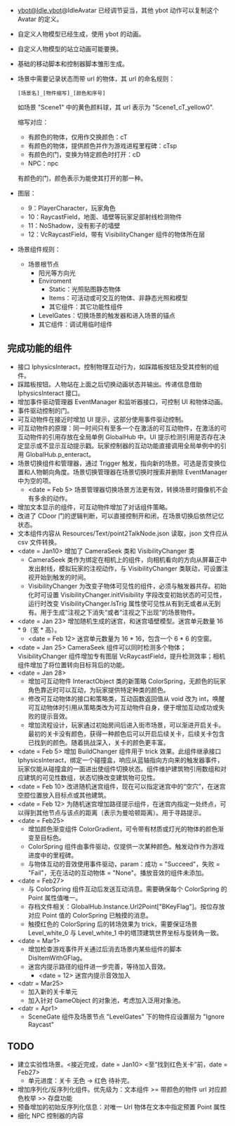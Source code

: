 - ybot@Idle.ybot@IdleAvatar 已经调节妥当，其他 ybot 动作可以复制这个 Avatar 的定义。

- 自定义人物模型已经生成，使用 ybot 的动画。

- 自定义人物模型的站立动画可能要换。

- 基础的移动脚本和控制器脚本雏形生成。

- 场景中需要记录状态而带 url 的物体，其 url 的命名规则：

    ```
    [场景名]_[物件缩写]_[颜色和序号]
    ```

    如场景 "Scene1" 中的黄色颜料球，其 url 表示为 "Scene1_cT_yellow0".

    缩写对应：

    - 有颜色的物体，仅用作交换颜色：cT
    - 有颜色的物体，提供颜色并作为游戏进程里程碑：cTsp
    - 有颜色的门，变换为特定颜色时打开：cD
    - NPC：npc

    有颜色的门，颜色表示为能使其打开的那一种。

- 图层：

    - 9：PlayerCharacter，玩家角色
    - 10：RaycastField，地面、墙壁等玩家足部射线检测物件
    - 11：NoShadow，没有影子的墙壁
    - 12：VcRaycastField，带有 VisibilityChanger 组件的物体所在层

- 场景组件规则：

    - 场景根节点
       - 阳光等方向光
       - Enviroment
           - Static：光照贴图静态物体
           - Items：可活动或可交互的物体、非静态光照和模型
           - 其它组件：其它功能性组件
       - LevelGates：切换场景的触发器和进入场景的锚点
       - 其它组件：调试用临时组件



## 完成功能的组件

- 接口 IphysicsInteract，控制物理互动行为，如踩踏板按钮及受其控制的组件。
- 踩踏板按钮。人物站在上面之后切换动画状态并输出。传递信息借助 IphysicsInteract 接口。
- 增加事件驱动管理器 EventManager 和监听器接口，可控制 UI 和物体动画。
- 事件驱动控制的门。
- 可互动物件在接近时增加 UI 提示，这部分使用事件驱动控制。
- 可互动物件的原理：同一时间只有至多一个在激活的可互动物件，在激活的可互动物件的引用存放在全局单例 GlobalHub 中。UI 提示检测引用是否存在决定显示或不显示互动提示戳。玩家控制器的互动功能直接调用全局单例中的引用 GlobalHub.p_enteract。
- 场景切换组件和管理器，通过 Trigger 触发，指向新的场景。可选是否变换位置和人物朝向角度。场景切换管理器在场景切换时搜索并删除 EventManager 中为空的项。
    - <date = Feb 5> 场景管理器切换场景方法更有效，转换场景时摄像机不会有多余的动作。
- 增加文本显示的组件，可互动物件增加了对话组件策略。
- 改进了 CDoor 门的逻辑判断，可以直接控制开和闭，在场景切换后依然记忆状态。
- 文本组件内容从 Resources/Text/point2TalkNode.json 读取，json 文件应从 csv 文件转换。
- <date = Jan10> 增加了 CameraSeek 类和 VisibilityChanger 类
    - CameraSeek 类作为绑定在相机上的组件，向相机看向的方向从屏幕正中发出射线，模拟玩家的注视动作，与 VisibilityChanger 类联动，可设置注视开始到触发的时间。
    - VisibilityChanger 为改变子物体可见性的组件，必须与触发器共存。初始化时可设置 VisibilityChanger.initVisibility 字段改变初始状态的可见性，运行时改变 VisibilityChanger.IsTrig 属性使可见性从有到无或者从无到有。用于生成”注视之下消失“或者”注视之下出现“的场景物件。
- <date = Jan 23> 增加随机生成的迷宫，和迷宫墙壁模型。迷宫单元数量 16 * 9（宽 * 高）。
    - <date = Feb 12> 迷宫单元数量为 16 * 16，包含一个 6 * 6 的空窗。
- <date = Jan 25> CameraSeek 组件可以同时检测多个物体；VisibilityChanger 组件增加专有图层 VcRaycastField，提升检测效率；相机组件增加了将位置转向目标背后的功能。
- <date = Jan 28> 
    - 增加可互动物件 InteractObject 类的新策略 ColorSpring，无颜色的玩家角色靠近时可以互动，为玩家提供特定种类的颜色。
    - 修改可互动物体的接口和策略类，互动函数返回值从 void 改为 int，唤醒可互动物体时引用从策略类改为可互动物件自身，便于增加互动成功或失败的提示音效。
    - 增加流程设计，玩家通过初始房间后进入街市场景，可以渐进开启关卡。最初的关卡没有颜色，获得一种颜色后可以开启后续关卡，后续关卡包含已找到的颜色。随着挑战深入，关卡的颜色更丰富。
- <date = Feb 5> 增加 BuildChanger 组件用于 trick 效果。此组件继承接口 IphysicsInteract，绑定一个碰撞盒，响应从蓝轴指向方向来的触发器事件，玩家仅能从碰撞盒的一面进出使组件切换状态。组件维护建筑物引用数组和对应建筑的可见性数组，状态切换改变建筑物可见性。
- <date = Feb 10> 改进随机迷宫组件，现在可以指定迷宫中的“空穴”，在迷宫空腔位置放入目标点或其他建筑。
- <date = Feb 12> 为随机迷宫增加路径提示组件，在迷宫内指定一处终点，可以得到其他节点与该点的距离（表示为曼哈顿距离）。用于寻路提示。
- <date = Feb25>
    - 增加颜色渐变组件 ColorGradient，可令带有材质或灯光的物体的颜色渐变至目标色。
    - ColorSpring 组件由事件驱动，仅提供一次某种颜色。触发动作作为游戏进度中的里程碑。 
    - 与物体互动的音效使用事件驱动，param：成功 = "Succeed"，失败 = "Fail"，无在活动的互动物体 = "None"。播放音效的组件未添加。
- <date = Feb27>
    - 与 ColorSpring 组件互动后发送互动消息。需要确保每个 ColorSpring 的 Point 属性值唯一。
    - 存档文件相关：GlobalHub.Instance.Url2Point["BKeyFlag"]。按位存放对应 Point 值的 ColorSpring 已触摸的消息。
    - 触摸红色的 ColorSpring 后的转场效果为 trick，需要保证场景 Level_white_0 与 Level_white_1 中的塔顶建筑世界坐标与旋转角一致。
- <date = Mar1>
    - 增加检查游戏事件开关通过后消去场景内某些组件的脚本 DisItemWithGFlag。
    - 迷宫内提示路径的组件进一步完善，等待加入音效。
        - <date = 12> 迷宫内提示音效加入
- <datr = Mar25>
    - 加入新的关卡单元
    - 加入针对 GameObject 的对象池，考虑加入泛用对象池。
- <datr = Apr1>
    - SceneGate 组件及场景节点 "LevelGates" 下的物件应设置层为 "Ignore Raycast"

## TODO

- 建立实验性场景。<接近完成，date = Jan10> <至“找到红色关卡”前，date = Feb27>
    - 单元进度：关卡 无色 -> 红色 待补完。
- 增加序列化/反序列化组件。优先级为：文本组件 >= 带颜色的物件 url 对应颜色枚举 >> 存盘功能
- 预备增加的初始反序列化信息：对唯一 Url 物体在文本中指定预置 Point 属性
- 细化 NPC 控制器的内容